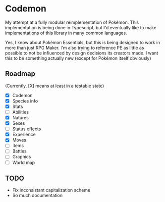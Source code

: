 # Codemon

My attempt at a fully modular reimplementation of Pokémon. This implementation is being done in Typescript, but I'd eventually like to make implementations of this library in many common languages.

Yes, I know about Pokémon Essentials, but this is being designed to work in more than just RPG Maker. I'm also trying to reference PE as little as possible to not be influenced by design decisions its creators made. I want this to be something actually new (except for Pokémon itself obviously)

## Roadmap

(Currently, [X] means at least in a testable state)

- [x] Codemon
- [x] Species info
- [x] Stats
- [ ] Abilities
- [x] Natures
- [x] Sexes
- [ ] Status effects
- [x] Experience
- [x] Moves
- [ ] Items
- [ ] Battles
- [ ] Graphics
- [ ] World map

## TODO

- Fix inconsistant capitalization scheme
- So much documentation
